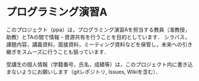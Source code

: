 # プログラミング演習A

このプロジェクト（ppa）は，プログラミング演習Aを担当する教員（准教授，助教）とTAの間で情報・資源共有を行うことを目的としています．
シラバス，課題内容，講義資料，面接資料，ミーティング資料などを保管し，未来への引き継ぎをスムーズに行うことも狙っています．

受講生の個人情報（学籍番号，氏名，成績等）は，このプロジェクト内に書き込まないようにお願いします（gitレポジトリ, Issues, Wikiを含む）．
